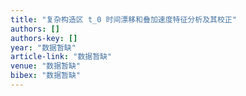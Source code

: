 ```yaml
---
title: "复杂构造区 t_0 时间漂移和叠加速度特征分析及其校正"
authors: []
authors-key: []
year: "数据暂缺"
article-link: "数据暂缺"
venue: "数据暂缺"
bibex: "数据暂缺"
---
```

